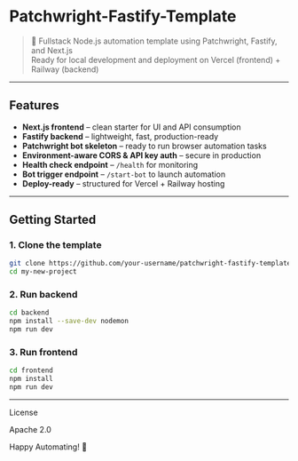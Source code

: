 # Patchwright-Fastify-Template

> 🚀 Fullstack Node.js automation template using Patchwright, Fastify, and Next.js  
> Ready for local development and deployment on Vercel (frontend) + Railway (backend)

---

## Features

- **Next.js frontend** – clean starter for UI and API consumption  
- **Fastify backend** – lightweight, fast, production-ready  
- **Patchwright bot skeleton** – ready to run browser automation tasks  
- **Environment-aware CORS & API key auth** – secure in production  
- **Health check endpoint** – `/health` for monitoring  
- **Bot trigger endpoint** – `/start-bot` to launch automation  
- **Deploy-ready** – structured for Vercel + Railway hosting  

---

## Getting Started
### 1. Clone the template

```bash
git clone https://github.com/your-username/patchwright-fastify-template.git my-new-project
cd my-new-project
````

### 2. Run backend
```bash
cd backend
npm install --save-dev nodemon
npm run dev
````

### 3. Run frontend
```bash
cd frontend
npm install
npm run dev
````

---
License

Apache 2.0

Happy Automating! 🦾
